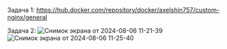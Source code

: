 Задача 1:
https://hub.docker.com/repository/docker/axelshin757/custom-nginx/general

Задача 2:
![Снимок экрана от 2024-08-06 11-21-39](https://github.com/user-attachments/assets/a997e773-755e-499d-a931-dc66e18969a6)
![Снимок экрана от 2024-08-06 11-25-40](https://github.com/user-attachments/assets/fd12b242-a8dc-4c00-85a5-85c7dbd45e39)




